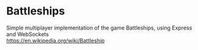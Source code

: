 # Battleships
Simple multiplayer implementation of the game Battleships, using Express and WebSockets  
https://en.wikipedia.org/wiki/Battleship
